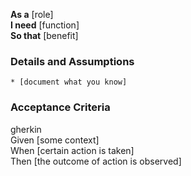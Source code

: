 **As a** [role]  
**I need** [function]  
**So that** [benefit]  

### Details and Assumptions
    * [document what you know]  

### Acceptance Criteria     
gherkin  
Given [some context]  
When [certain action is taken]  
Then [the outcome of action is observed]
